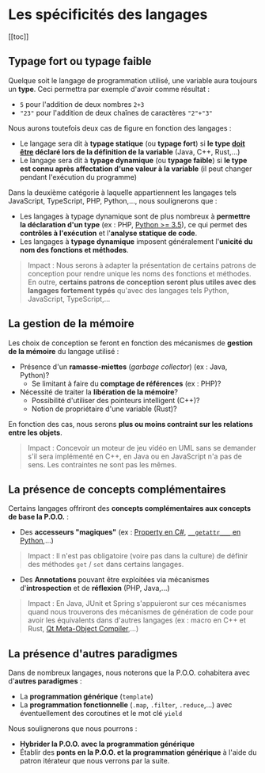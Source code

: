 # Les spécificités des langages

[[toc]]

## Typage fort ou typage faible

Quelque soit le langage de programmation utilisé, une variable aura toujours un **type**. Ceci permettra par exemple d'avoir comme résultat :

* `5` pour l'addition de deux nombres `2+3`
* `"23"` pour l'addition de deux chaînes de caractères `"2"+"3"`

Nous aurons toutefois deux cas de figure en fonction des langages :

* Le langage sera dit à **typage statique** (ou **typage fort**) si **le type <u>doit être</u> déclaré lors de la définition de la variable** (Java, C++, Rust,...)
* Le langage sera dit à **typage dynamique** (ou **typage faible**) si **le type est connu après affectation d'une valeur à la variable** (il peut changer pendant l'exécution du programme)

Dans la deuxième catégorie à laquelle appartiennent les langages tels JavaScript, TypeScript, PHP, Python,..., nous soulignerons que :

* Les langages à typage dynamique sont de plus nombreux à **permettre la déclaration d'un type** (ex : PHP, [Python >= 3.5](https://docs.python.org/3/library/typing.html)), ce qui permet des **contrôles à l'exécution** et l'**analyse statique de code**.
* Les langages à **typage dynamique** imposent généralement l'**unicité du nom des fonctions et méthodes**.


> Impact : Nous serons à adapter la présentation de certains patrons de conception pour rendre unique les noms des fonctions et méthodes. En outre, **certains patrons de conception seront plus utiles avec des langages fortement typés** qu'avec des langages tels Python, JavaScript, TypeScript,...

## La gestion de la mémoire

Les choix de conception se feront en fonction des mécanismes de **gestion de la mémoire** du langage utilisé :

* Présence d'un **ramasse-miettes** (*garbage collector*) (ex : Java, Python)?
  * Se limitant à faire du **comptage de références** (ex : PHP)?
* Nécessité de traiter la **libération de la mémoire**?
  * Possibilité d'utiliser des pointeurs intelligent (C++)?
  * Notion de propriétaire d'une variable (Rust)?

En fonction des cas, nous serons **plus ou moins contraint sur les relations entre les objets**.

> Impact : Concevoir un moteur de jeu vidéo en UML sans se demander s'il sera implémenté en C++, en Java ou en JavaScript n'a pas de sens. Les contraintes ne sont pas les mêmes.

## La présence de concepts complémentaires

Certains langages offriront des **concepts complémentaires aux concepts de base la P.O.O.** :

* Des **accesseurs "magiques"** (ex : [Property en C#](https://learn.microsoft.com/fr-fr/dotnet/csharp/programming-guide/classes-and-structs/properties#properties-with-backing-fields), [`__getattr___` en Python](https://python-reference.readthedocs.io/en/latest/docs/dunderattr/getattr.html),...)

> Impact : Il n'est pas obligatoire (voire pas dans la culture) de définir des méthodes `get` / `set` dans certains langages.

* Des **Annotations** pouvant être exploitées via mécanismes d'**introspection** et de **réflexion** (PHP, Java,...)

> Impact : En Java, JUnit et Spring s'appuieront sur ces mécanismes quand nous trouverons des mécanismes de génération de code pour avoir les équivalents dans d'autres langages (ex : macro en C++ et Rust, [Qt Meta-Object Compiler](https://doc.qt.io/qt-6/moc.html),...)

## La présence d'autres paradigmes

Dans de nombreux langages, nous noterons que la P.O.O. cohabitera avec d'**autres paradigmes** :

* La **programmation générique** (`template`)
* La **programmation fonctionnelle** (`.map`, `.filter`, `.reduce`,...) avec éventuellement des coroutines et le mot clé `yield`

Nous soulignerons que nous pourrons :

* **Hybrider la P.O.O. avec la programmation générique**
* Établir des **ponts en la P.O.O. et la programmation générique** à l'aide du patron itérateur que nous verrons par la suite.
